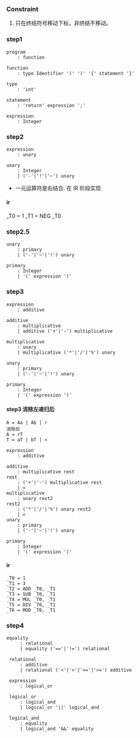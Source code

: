 ### Constraint
1. 只在终结符号移动下标，非终结不移动。
### step1
```
program
    : function

function
    : type Identifier '(' ')' '{' statement '}'

type
    : 'int'

statement
    : 'return' expression ';'

expression
    : Integer
```

### step2
```
expression
    : unary

unary
    : Integer
    | ('-'|'!'|'~') unary
```
- 一元运算符是右结合. 在 IR 阶段实现
#### ir

_T0 = 1
_T1 = NEG _T0

### step2.5
```
unary
    : primary
    | ('-'|'~'|'!') unary

primary
    : Integer
    | '(' expression ')'
```
### step3
```
expression
    : additive

additive
    : multiplicative
    | additive ('+'|'-') multiplicative

multiplicative
    : unary
    | multiplicative ('*'|'/'|'%') unary

unary
    : primary
    | ('-'|'~'|'!') unary

primary
    : Integer
    | '(' expression ')'
```

#### step3 消除左递归后
```
A = Aa | Ab | r
消除后
A = rT
T = aT | bT | <
```
```
expression
    : additive

additive
    : multiplicative rest
rest
    : ('+'|'-') multiplicative rest
    | <
multiplicative
    : unary rest2
rest2
    : ('*'|'/'|'%') unary rest2
    | <
unary
    : primary
    | ('-'|'~'|'!') unary

primary
    : Integer
    | '(' expression ')'
```

#### ir
```
_T0 = 1
_T1 = 3
_T2 = ADD _T0, _T1
_T3 = SUB _T0, _T1
_T4 = MUL _T0, _T1
_T5 = DIV _T0, _T1
_T6 = MOD _T0, _T1
```

### step4
```
equality
     : relational
     | equality ('=='|'!=') relational

 relational
     : additive
     | relational ('<'|'>'|'<='|'>=') additive

 expression
     : logical_or

 logical_or
     : logical_and
     | logical_or '||' logical_and

 logical_and
     : equality
     | logical_and '&&' equality
```